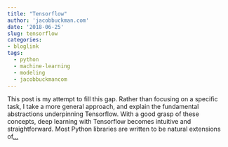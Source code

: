 ```yaml
---
title: "Tensorflow"
author: 'jacobbuckman.com'
date: '2018-06-25'
slug: tensorflow
categories:
- bloglink
tags:
  - python
  - machine-learning
  - modeling
  - jacobbuckmancom
---
```


This post is my attempt to fill this gap. Rather than focusing on a specific task, I take a more general approach, and explain the fundamental abstractions underpinning Tensorflow. With a good grasp of these concepts, deep learning with Tensorflow becomes intuitive and straightforward. Most Python libraries are written to be natural extensions of[... <i class="fas fa-external-link-alt"></i>](https://jacobbuckman.com/post/tensorflow-the-confusing-parts-1/)

